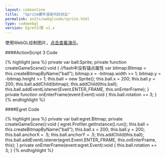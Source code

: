 ```yaml
---
layout: codeonline
title:  "Sprite硬件渲染代码对比"
permalink: as2ts/webglcode/sprite.html
type: codewebgl
version: Egret引擎 v1.x
---
```


使用WebGL绘制图片，<a href="http://static.egret-labs.org/egret-game/webgl/sprite/launcher/release.html" target="_blank">点击查看演示</a>。

####ActionScript 3 Code

{% highlight java  %}
private var ball:Sprite;
private function createGameScene():void {
    //flash中没有锚点属性
    var bitmap:Bitmap = this.createBitmapByName("ball");
    bitmap.x = -bitmap.width >> 1;
    bitmap.y = -bitmap.height >> 1;
    this.ball = new Sprite();
    this.ball.x = 200;
    this.ball.y = 200;
    this.ball.addChild(bitmap);
    this.addChild(this.ball);
    this.ball.addEventListener(Event.ENTER_FRAME, this.onEnterFrame);
}
private function onEnterFrame(event:Event):void {
    this.ball.rotation += 3;
}
{% endhighlight %}

####Egret Code

{% highlight java  %}
private var ball:egret.Bitmap;
private createGameScene():void {
    egret.Profiler.getInstance().run();
    this.ball = this.createBitmapByName("ball");
    this.ball.x = 200;
    this.ball.y = 200;
    this.ball.anchorX = .5;
    this.ball.anchorY = .5;
    this.addChild(this.ball);
    this.ball.addEventListener(egret.Event.ENTER_FRAME, this.onEnterFrame, this);
}
private onEnterFrame(event:egret.Event):void {
    this.ball.rotation += 3;
}
{% endhighlight %}